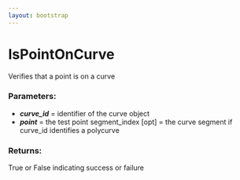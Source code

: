 ```yaml
---
layout: bootstrap
---
```


# IsPointOnCurve

Verifies that a point is on a curve
        

### Parameters:

- ***curve_id*** = identifier of the curve object
- ***point*** = the test point
segment_index [opt] = the curve segment if curve_id identifies a polycurve
        

### Returns:


True or False indicating success or failure
        
